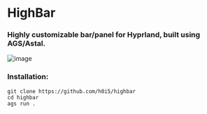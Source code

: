 # HighBar

### Highly customizable bar/panel for Hyprland, built using AGS/Astal.

![image](https://github.com/user-attachments/assets/a5ce6a01-926c-42e9-8648-65cedbbafca0)




### Installation:
```
git clone https://github.com/h0i5/highbar
cd highbar
ags run .
```
